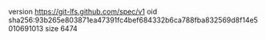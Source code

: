 version https://git-lfs.github.com/spec/v1
oid sha256:93b265e803871ea47391fc4bef684332b6ca788fba832569d8f14e5010691013
size 6474
